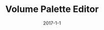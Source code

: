 ---
layout: portfolio-post
title: "Volume Palette Editor"
date: 2017-1-1
github-link: PaletteEditor
tags: 
    - JavaScript
    - Node
    - React
    - Mocha

description: "Web app currently in development."
---